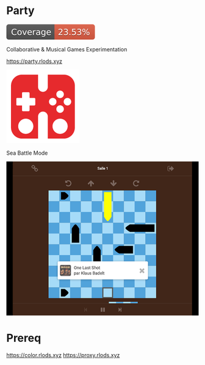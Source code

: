 # Party

![Coverage](/services/app/coverage/badge.svg)

Collaborative & Musical Games Experimentation

https://party.rlods.xyz

![Party](/resources/logo.png)

Sea Battle Mode

![Sea Battle](/resources/seabattle.png)

# Prereq

https://color.rlods.xyz
https://proxy.rlods.xyz
